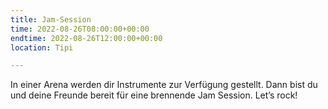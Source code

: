 ```yaml
---
title: Jam-Session
time: 2022-08-26T08:00:00+00:00
endtime: 2022-08-26T12:00:00+00:00
location: Tipi

---
```

In einer Arena werden dir Instrumente zur Verfügung gestellt. Dann bist du und deine Freunde bereit für eine brennende Jam Session. Let’s rock!